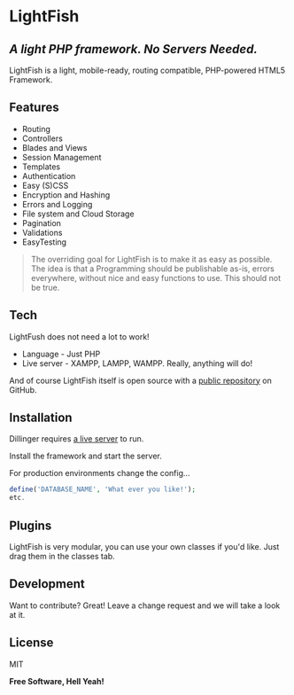 # LightFish
## _A light PHP framework. No Servers Needed._


LightFish is a light, mobile-ready, routing compatible,
PHP-powered HTML5 Framework.

## Features

- Routing
- Controllers
- Blades and Views
- Session Management
- Templates
- Authentication
- Easy (S)CSS
- Encryption and Hashing
- Errors and Logging
- File system and Cloud Storage
- Pagination
- Validations
- EasyTesting

> The overriding goal for LightFish
> is to make it as easy
> as possible. The idea is that a
> Programming should be
> publishable as-is, errors everywhere, without
> nice and easy functions to use. This should not be true.

## Tech

LightFush does not need a lot to work!

- Language - Just PHP
- Live server - XAMPP, LAMPP, WAMPP. Really, anything will do!

And of course LightFish itself is open source with a [public repository][dill]
 on GitHub.

## Installation

Dillinger requires [a live server](https://www.apachefriends.org/index.html) to run.

Install the framework and start the server.

For production environments change the config...

```php
define('DATABASE_NAME', 'What ever you like!');
etc.
```

## Plugins

LightFish is very modular, you can use your own classes if you'd like.
Just drag them in the classes tab.

## Development

Want to contribute? Great! Leave a change request and we will take a look at it.

## License

MIT

**Free Software, Hell Yeah!**

[dill]: <https://github.com/markdegraaff/LightFish>
